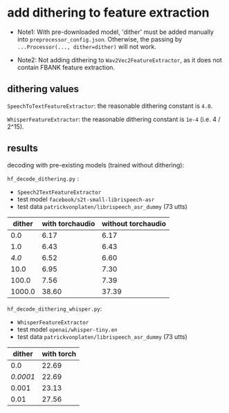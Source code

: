 # add dithering to feature extraction

- Note1: With pre-downloaded model, 'dither' must be added manually into `preprocessor_config.json`.
  Otherwise, the passing by `...Processor(..., dither=dither)` will not work.

- Note2: Not adding dithering to `Wav2Vec2FeatureExtractor`, as it does not contain FBANK feature extraction.

## dithering values

`SpeechToTextFeatureExtractor`: the reasonable dithering constant is `4.0`.

`WhisperFeatureExtractor`: the reasonable dithering constant is `1e-4` (i.e. 4 / 2^15).

## results
decoding with pre-existing models (trained without dithering):

`hf_decode_dithering.py` :
- `Speech2TextFeatureExtractor`
- test model `facebook/s2t-small-librispeech-asr`
- test data `patrickvonplaten/librispeech_asr_dummy` (73 utts)

| dither | with torchaudio | without torchaudio |
|--------|-----------------|--------------------|
| 0.0    | 6.17            | 6.17               |
| 1.0    | 6.43            | 6.43               |
| *4.0*  | 6.52            | 6.60               |
| 10.0   | 6.95            | 7.30               |
| 100.0  | 7.56            | 7.39               |
| 1000.0 | 38.60           | 37.39              |



`hf_decode_dithering_whisper.py`:
- `WhisperFeatureExtractor`
- test model `openai/whisper-tiny.en`
- test data `patrickvonplaten/librispeech_asr_dummy` (73 utts)

| dither   | with torch |
|----------|------------|
| 0.0      | 22.69      |
| *0.0001* | 22.69      |
| 0.001    | 23.13      |
| 0.01     | 27.56      |
